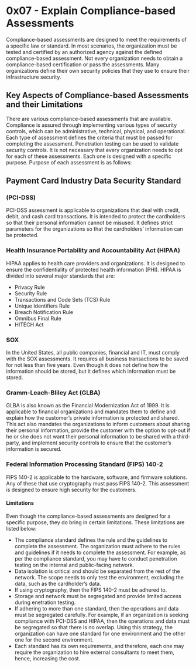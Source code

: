 # 0x07 - Explain Compliance-based Assessments

Compliance-based assessments are designed to meet the requirements of a specific law or standard. In most scenarios, the organization must be tested and certified by an authorized agency against the defined compliance-based assessment. Not every organization needs to obtain a compliance-based certification or pass the assessments. Many organizations define their own security policies that they use to ensure their infrastructure security.

## Key Aspects of Compliance-based Assessments and their Limitations

There are various compliance-based assessments that are available. Compliance is assured through implementing various types of security controls, which can be administrative, technical, physical, and operational. Each type of assessment defines the criteria that must be passed for completing the assessment. Penetration testing can be used to validate security controls.
It is not necessary that every organization needs to opt for each of these assessments. Each one is designed with a specific purpose. Purpose of each assessment is as follows:

## Payment Card Industry Data Security Standard

### (PCI-DSS)

PCI-DSS assessment is applicable to organizations that deal with credit, debit, and cash card transactions. It is intended to protect the cardholders so that their personal information cannot be misused. It defines strict parameters for the organizations so that the cardholders’ information can be protected.

### Health Insurance Portability and Accountability Act (HIPAA)

HIPAA applies to health care providers and organizations. It is designed to ensure the confidentiality of protected health information (PHI). HIPAA is divided into several major standards that are:

* Privacy Rule
* Security Rule
* Transactions and Code Sets (TCS) Rule
* Unique Identifiers Rule
* Breach Notification Rule
* Omnibus Final Rule
* HITECH Act

### SOX

In the United States, all public companies, financial and IT, must comply with the SOX assessments. It requires all business transactions to be saved for not less than five years. Even though it does not define how the information should be stored, but it defines which information must be stored.

### Gramm-Leach-Bliley Act (GLBA)

GLBA is also known as the Financial Modernization Act of 1999. It is applicable to financial organizations and mandates them to define and explain how the customer’s private information is protected and shared. This act also mandates the organizations to inform customers about sharing their personal information, provide the customer with the option to opt-out if he or she does not want their personal information to be shared with a third-party, and implement security controls to ensure that the customer’s information is secured.

### Federal Information Processing Standard (FIPS) 140-2

FIPS 140-2 is applicable to the hardware, software, and firmware solutions. Any of these that use cryptography must pass FIPS 140-2. This assessment is designed to ensure high security for the customers.

#### Limitations

Even though the compliance-based assessments are designed for a specific purpose, they do bring in certain limitations. These limitations are listed below:

* The compliance standard defines the rule and the guidelines to complete the assessment. The organization must adhere to the rules and guidelines if it needs to complete the assessment. For example, as per the compliance standard, you may have to conduct penetration testing on the internal and public-facing network.
* Data isolation is critical and should be separated from the rest of the network. The scope needs to only test the environment, excluding the data, such as the cardholder’s data.
* If using cryptography, then the FIPS 140-2 must be adhered to.
* Storage and network must be segregated and provide limited access during enetration testing.
* If adhering to more than one standard, then the operations and data must be segregated carefully. For example, if an organization is seeking compliance with PCI-DSS and HIPAA, then the operations and data must be segregated so that there is no overlap. Using this strategy, the organization can have one standard for one environment and the other one for the second environment.
* Each standard has its own requirements, and therefore, each one may require the organization to hire external consultants to meet them, hence, increasing the cost.